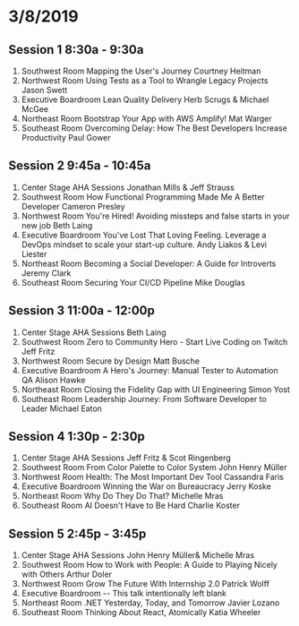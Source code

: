 # 3/8/2019



## Session 1 8:30a - 9:30a

1. Southwest Room Mapping the User's Journey Courtney Heitman
2. Northwest Room Using Tests as a Tool to Wrangle Legacy Projects Jason Swett
3. Executive Boardroom Lean Quality Delivery Herb Scrugs & Michael McGee 
4. Northeast Room Bootstrap Your App with AWS Amplify!  Mat Warger
5. Southeast Room Overcoming Delay: How The Best Developers Increase Productivity Paul Gower


## Session 2 9:45a - 10:45a

1. Center Stage AHA Sessions Jonathan Mills & Jeff Strauss
1. Southwest Room How Functional Programming Made Me A Better Developer Cameron Presley
2. Northwest Room You're Hired! Avoiding missteps and false starts in your new job Beth Laing
3. Executive Boardroom You've Lost That Loving Feeling. Leverage a DevOps mindset to scale your start-up culture.  Andy Liakos & Levi Liester
4. Northeast Room Becoming a Social Developer: A Guide for Introverts Jeremy Clark
5. Southeast Room Securing Your CI/CD Pipeline Mike Douglas


## Session 3 11:00a - 12:00p

1. Center Stage AHA Sessions Beth Laing
1. Southwest Room Zero to Community Hero - Start Live Coding on Twitch Jeff Fritz
2. Northwest Room Secure by Design Matt Busche
3. Executive Boardroom A Hero's Journey: Manual Tester to Automation QA Alison Hawke
4. Northeast Room Closing the Fidelity Gap with UI Engineering Simon Yost
5. Southeast Room Leadership Journey: From Software Developer to Leader Michael Eaton



## Session 4 1:30p - 2:30p

1. Center Stage AHA Sessions Jeff Fritz & Scot Ringenberg
1. Southwest Room From Color Palette to Color System John Henry Müller
2. Northwest Room Health: The Most Important Dev Tool Cassandra Faris
3. Executive Boardroom Winning the War on Bureaucracy Jerry Koske
4. Northeast Room Why Do They Do That?  Michelle Mras
5. Southeast Room AI Doesn't Have to Be Hard Charlie Koster


## Session 5 2:45p - 3:45p

1. Center Stage AHA Sessions John Henry Müller& Michelle Mras
1. Southwest Room How to Work with People: A Guide to Playing Nicely with Others Arthur Doler
2. Northwest Room Grow The Future With Internship 2.0 Patrick Wolff
3. Executive Boardroom -- This talk intentionally left blank
4. Northeast Room .NET Yesterday, Today, and Tomorrow Javier Lozano
5. Southeast Room Thinking About React, Atomically Katia Wheeler




